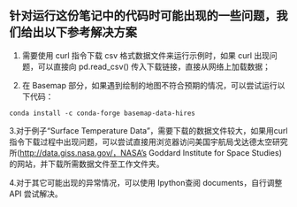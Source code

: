 ## 针对运行这份笔记中的代码时可能出现的一些问题，我们给出以下参考解决方案

1. 需要使用 curl 指令下载 csv 格式数据文件来运行示例时，如果 curl 出现问题，可以直接向 pd.read_csv() 传入下载链接，直接从网络上加载数据；

2. 在 Basemap 部分，如果遇到绘制的地图不符合预期的情况，可以尝试运行以下代码：

```
conda install -c conda-forge basemap-data-hires
```

3.对于例子“Surface Temperature Data”，需要下载的数据文件较大，如果用curl指令下载过程中出现问题，可以尝试直接用浏览器访问美国宇航局戈达德太空研究所(http://data.giss.nasa.gov/，NASA’s Goddard Institute for Space Studies)的网站，并下载所需数据文件至工作文件夹。

4.对于其它可能出现的异常情况，可以使用 Ipython查阅 documents，自行调整 API 尝试解决。

